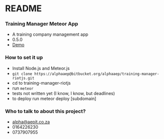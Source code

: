 # README #



### Training Manager Meteor App ###

* A training company management app
* 0.5.0
* [Demo](http://aep-training.meteor.com)

### How to set it up ###

* Install Node.js and Meteor.js
* `git clone https://alphaaep@bitbucket.org/alphaaep/training-manager-riotjs.git`
* cd to training-manager-riotjs
* run `meteor`
* tests not written yet (I know, I know, but deadlines)
* to deploy run meteor deploy [subdomain]

### Who to talk to about this project? ###

* alpha@aepit.co.za
* 0164226230
* 0737907955
